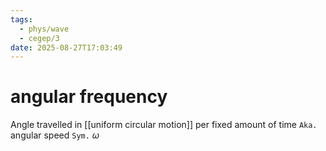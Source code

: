 ```yaml
---
tags:
  - phys/wave
  - cegep/3
date: 2025-08-27T17:03:49
---
```


# angular frequency

Angle travelled in [[uniform circular motion]] per fixed amount of time
`Aka.` angular speed
`Sym.` $\omega$